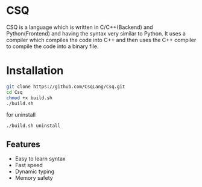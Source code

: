 # CSQ

CSQ is a language which is written in C/C++(Backend) and Python(Frontend) and having the syntax very similar to Python. It uses a compiler which compiles the code into C++ and then uses the C++ compiler to compile the code into a binary file.

# Installation

```bash
git clone https://github.com/CsqLang/Csq.git
cd Csq
chmod +x build.sh
./build.sh
```
for uninstall 
```
./build.sh uninstall
```

## Features

- Easy to learn syntax
- Fast speed
- Dynamic typing
- Memory safety
